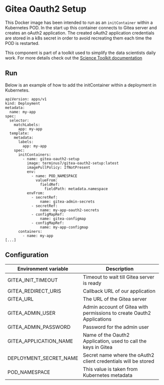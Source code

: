 # Gitea Oauth2 Setup

This Docker image has been intended to run as an `initContainer` within a Kubernetes POD.
In the start up this container connects to Gitea server and creates an oAuth2 application.
The created oAuth2 application credentials are stored in a k8s secret in order to avoid recreating them each time the POD is restarted. 

This component is part of a toolkit used to simplify the data scientists daily work. 
For more details check out the [Science Toolkit documentation](https://konstellation-io.github.io/science-toolkit/)


## Run

Below is an example of how to add the initContainer within a deployment in Kubernetes.

```
apiVersion: apps/v1
kind: Deployment
metadata:
  name: my-app
spec:
  selector:
    matchLabels:
      app: my-app
  template:
    metadata:
      labels:
        app: my-app
    spec:
      initContainers:
        - name: gitea-oauth2-setup
          image: terminus7/gitea-oauth2-setup:latest
          imagePullPolicy: IfNotPresent
          env:
            - name: POD_NAMESPACE
              valueFrom:
                fieldRef:
                  fieldPath: metadata.namespace
          envFrom:
            - secretRef:
                name: gitea-admin-secrets
            - secretRef:
                name: my-app-oauth2-secrets
            - configMapRef:
                name: gitea-configmap
            - configMapRef:
                name: my-app-configmap
      containers:
        - name: my-app
[...]
```

## Configuration

| Environment variable        | Description                                                    |
| --------------------------- | -------------------------------------------------------------- |
| GITEA_INIT_TIMEOUT          | Timeout to wait till Gitea server is ready |
| GITEA_REDIRECT_URIS         | Callback URL of our application | 
| GITEA_URL                   | The URL of the Gitea server |
| GITEA_ADMIN_USER            | Admin account of Gitea with permissions to create Oauth2 Applications |
| GITEA_ADMIN_PASSWORD        | Password for the admin user |
| GITEA_APPLICATION_NAME      | Name of the Oauth2 Application, used to call the keys in Gitea |
| DEPLOYMENT_SECRET_NAME      | Secret name where the oAuth2 client credentials will be stored |
| POD_NAMESPACE               | This value is taken from Kubernetes metadata |
